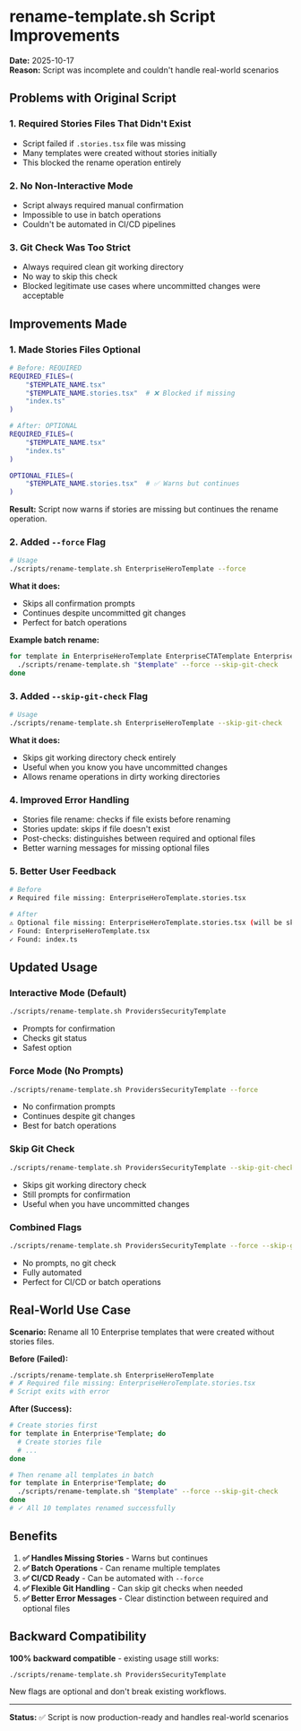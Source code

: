 # rename-template.sh Script Improvements

**Date:** 2025-10-17  
**Reason:** Script was incomplete and couldn't handle real-world scenarios

## Problems with Original Script

### 1. **Required Stories Files That Didn't Exist**
- Script failed if `.stories.tsx` file was missing
- Many templates were created without stories initially
- This blocked the rename operation entirely

### 2. **No Non-Interactive Mode**
- Script always required manual confirmation
- Impossible to use in batch operations
- Couldn't be automated in CI/CD pipelines

### 3. **Git Check Was Too Strict**
- Always required clean git working directory
- No way to skip this check
- Blocked legitimate use cases where uncommitted changes were acceptable

## Improvements Made

### 1. **Made Stories Files Optional**
```bash
# Before: REQUIRED
REQUIRED_FILES=(
    "$TEMPLATE_NAME.tsx"
    "$TEMPLATE_NAME.stories.tsx"  # ❌ Blocked if missing
    "index.ts"
)

# After: OPTIONAL
REQUIRED_FILES=(
    "$TEMPLATE_NAME.tsx"
    "index.ts"
)

OPTIONAL_FILES=(
    "$TEMPLATE_NAME.stories.tsx"  # ✅ Warns but continues
)
```

**Result:** Script now warns if stories are missing but continues the rename operation.

### 2. **Added `--force` Flag**
```bash
# Usage
./scripts/rename-template.sh EnterpriseHeroTemplate --force
```

**What it does:**
- Skips all confirmation prompts
- Continues despite uncommitted git changes
- Perfect for batch operations

**Example batch rename:**
```bash
for template in EnterpriseHeroTemplate EnterpriseCTATemplate EnterpriseComparisonTemplate; do
  ./scripts/rename-template.sh "$template" --force --skip-git-check
done
```

### 3. **Added `--skip-git-check` Flag**
```bash
# Usage
./scripts/rename-template.sh EnterpriseHeroTemplate --skip-git-check
```

**What it does:**
- Skips git working directory check entirely
- Useful when you know you have uncommitted changes
- Allows rename operations in dirty working directories

### 4. **Improved Error Handling**
- Stories file rename: checks if file exists before renaming
- Stories update: skips if file doesn't exist
- Post-checks: distinguishes between required and optional files
- Better warning messages for missing optional files

### 5. **Better User Feedback**
```bash
# Before
✗ Required file missing: EnterpriseHeroTemplate.stories.tsx

# After
⚠ Optional file missing: EnterpriseHeroTemplate.stories.tsx (will be skipped)
✓ Found: EnterpriseHeroTemplate.tsx
✓ Found: index.ts
```

## Updated Usage

### Interactive Mode (Default)
```bash
./scripts/rename-template.sh ProvidersSecurityTemplate
```
- Prompts for confirmation
- Checks git status
- Safest option

### Force Mode (No Prompts)
```bash
./scripts/rename-template.sh ProvidersSecurityTemplate --force
```
- No confirmation prompts
- Continues despite git changes
- Best for batch operations

### Skip Git Check
```bash
./scripts/rename-template.sh ProvidersSecurityTemplate --skip-git-check
```
- Skips git working directory check
- Still prompts for confirmation
- Useful when you have uncommitted changes

### Combined Flags
```bash
./scripts/rename-template.sh ProvidersSecurityTemplate --force --skip-git-check
```
- No prompts, no git check
- Fully automated
- Perfect for CI/CD or batch operations

## Real-World Use Case

**Scenario:** Rename all 10 Enterprise templates that were created without stories files.

**Before (Failed):**
```bash
./scripts/rename-template.sh EnterpriseHeroTemplate
# ✗ Required file missing: EnterpriseHeroTemplate.stories.tsx
# Script exits with error
```

**After (Success):**
```bash
# Create stories first
for template in Enterprise*Template; do
  # Create stories file
  # ...
done

# Then rename all templates in batch
for template in Enterprise*Template; do
  ./scripts/rename-template.sh "$template" --force --skip-git-check
done
# ✓ All 10 templates renamed successfully
```

## Benefits

1. **✅ Handles Missing Stories** - Warns but continues
2. **✅ Batch Operations** - Can rename multiple templates
3. **✅ CI/CD Ready** - Can be automated with `--force`
4. **✅ Flexible Git Handling** - Can skip git checks when needed
5. **✅ Better Error Messages** - Clear distinction between required and optional files

## Backward Compatibility

**100% backward compatible** - existing usage still works:
```bash
./scripts/rename-template.sh ProvidersSecurityTemplate
```

New flags are optional and don't break existing workflows.

---

**Status:** ✅ Script is now production-ready and handles real-world scenarios
